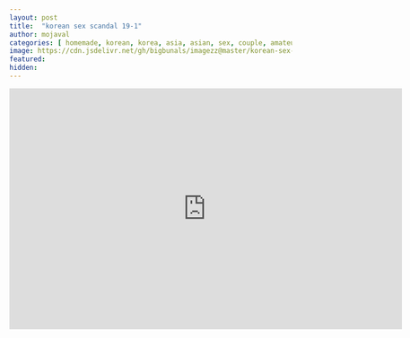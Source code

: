 ```yaml
---
layout: post
title:  "korean sex scandal 19-1"
author: mojaval
categories: [ homemade, korean, korea, asia, asian, sex, couple, amateur, scandal, motel, adult, self, camera, real, brunette, hardcore ]
image: https://cdn.jsdelivr.net/gh/bigbunals/imagezz@master/korean-sex-scandal-19-1___1a9eefd0610b6ff5c62f80e83a9d4d56ad6c8133.mp4.jpg
featured: 
hidden: 
---
```


<iframe src="https://openload.co/embed/VISSizoG0-4/korean-sex-scandal-19-1___1a9eefd0610b6ff5c62f80e83a9d4d56ad6c8133.mp4" scrolling="no" frameborder="0" width="700" height="430" allowfullscreen="true" webkitallowfullscreen="true" mozallowfullscreen="true"></iframe>